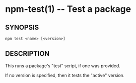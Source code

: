 npm-test(1) -- Test a package
=============================

## SYNOPSIS

    npm test <name> [<version>]

## DESCRIPTION

This runs a package's "test" script, if one was provided.

If no version is specified, then it tests the "active" version.
